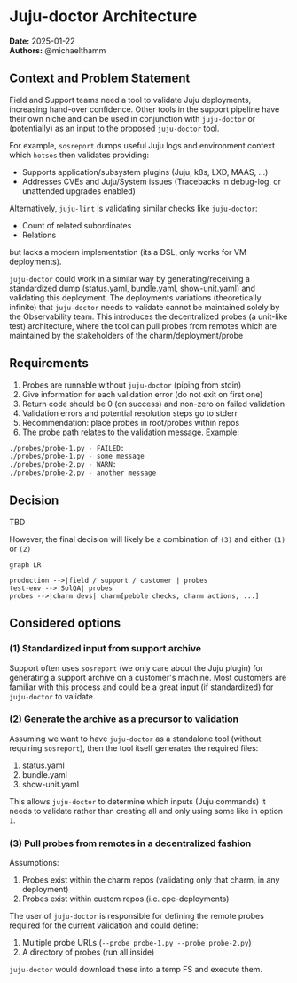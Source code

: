 # Juju-doctor Architecture
**Date:** 2025-01-22<br/>
**Authors:** @michaelthamm


## Context and Problem Statement
Field and Support teams need a tool to validate Juju deployments, increasing hand-over confidence. Other tools in the support pipeline have their own niche and can be used in conjunction with `juju-doctor` or (potentially) as an input to the proposed `juju-doctor` tool.

For example, `sosreport` dumps useful Juju logs and environment context which `hotsos` then validates providing:
  - Supports application/subsystem plugins (Juju, k8s, LXD, MAAS, ...)
  - Addresses CVEs and Juju/System issues (Tracebacks in debug-log, or unattended upgrades enabled)

Alternatively, `juju-lint` is validating similar checks like `juju-doctor`:
  - Count of related subordinates
  - Relations

but lacks a modern implementation (its a DSL, only works for VM deployments).

`juju-doctor` could work in a similar way by generating/receiving a standardized dump (status.yaml, bundle.yaml, show-unit.yaml) and validating this deployment. The deployments variations (theoretically infinite) that `juju-doctor` needs to validate cannot be maintained solely by the Observability team. This introduces the decentralized probes (a unit-like test) architecture, where the tool can pull probes from remotes which are maintained by the stakeholders of the charm/deployment/probe

## Requirements
1. Probes are runnable without `juju-doctor` (piping from stdin)
2. Give information for each validation error (do not exit on first one)
3. Return code should be 0 (on success) and non-zero on failed validation
4. Validation errors and potential resolution steps go to stderr
5. Recommendation: place probes in root/probes within repos
6. The probe path relates to the validation message. Example:
``` bash
./probes/probe-1.py - FAILED:
./probes/probe-1.py - some message
./probes/probe-2.py - WARN:
./probes/probe-2.py - another message
```

## Decision
TBD

However, the final decision will likely be a combination of `(3)` and either `(1)` or `(2)`

``` mermaid
graph LR

production -->|field / support / customer | probes
test-env -->|SolQA| probes
probes -->|charm devs| charm[pebble checks, charm actions, ...]
```

## Considered options

### (1) Standardized input from support archive

Support often uses `sosreport` (we only care about the Juju plugin) for generating a support archive on a customer's machine. Most customers are familiar with this process and could be a great input (if standardized) for `juju-doctor` to validate.

### (2) Generate the archive as a precursor to validation

Assuming we want to have `juju-doctor` as a standalone tool (without requiring `sosreport`), then the tool itself generates the required files:

1. status.yaml
2. bundle.yaml
3. show-unit.yaml

This allows `juju-doctor` to determine which inputs (Juju commands) it needs to validate rather than creating all and only using some like in option `1`.

### (3) Pull probes from remotes in a decentralized fashion

Assumptions:
1. Probes exist within the charm repos (validating only that charm, in any deployment)
2. Probes exist within custom repos (i.e. cpe-deployments)

The user of `juju-doctor` is responsible for defining the remote probes required for the current validation and could define:
1. Multiple probe URLs (`--probe probe-1.py --probe probe-2.py`)
2. A directory of probes (run all inside)

`juju-doctor` would download these into a temp FS and execute them.